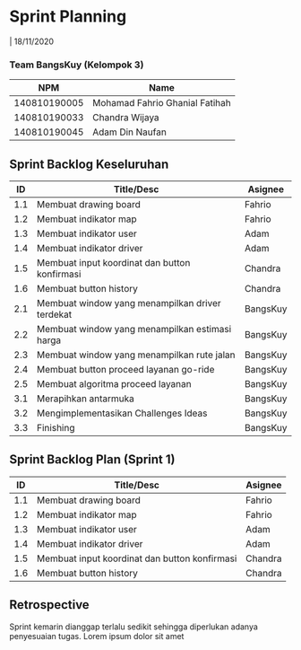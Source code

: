 # Sprint Planning

| 18/11/2020

### Team BangsKuy (Kelompok 3)

| NPM          | Name                           |
| ------------ | ------------------------------ |
| 140810190005 | Mohamad Fahrio Ghanial Fatihah |
| 140810190033 | Chandra Wijaya                 |
| 140810190045 | Adam Din Naufan                |

## Sprint Backlog Keseluruhan

| ID  | Title/Desc                                           | Asignee  |
| --- | ---------------------------------------------------- | -------- |
| 1.1 | Membuat drawing board                                | Fahrio   |
| 1.2 | Membuat indikator map                                | Fahrio   |
| 1.3 | Membuat indikator user                               | Adam     |
| 1.4 | Membuat indikator driver                             | Adam     |
| 1.5 | Membuat input koordinat dan button konfirmasi        | Chandra  |
| 1.6 | Membuat button history                               | Chandra  |
| 2.1 | Membuat window yang menampilkan driver terdekat      | BangsKuy |
| 2.2 | Membuat window yang menampilkan estimasi harga       | BangsKuy |
| 2.3 | Membuat window yang menampilkan rute jalan           | BangsKuy |
| 2.4 | Membuat button proceed layanan go-ride               | BangsKuy |
| 2.5 | Membuat algoritma proceed layanan                    | BangsKuy |
| 3.1 | Merapihkan antarmuka                                 | BangsKuy |
| 3.2 | Mengimplementasikan Challenges Ideas                 | BangsKuy |               
| 3.3 | Finishing                                            | BangsKuy |


## Sprint Backlog Plan (Sprint 1)

| ID  | Title/Desc                                           | Asignee  |
| --- | ---------------------------------------------------- | -------- |
| 1.1 | Membuat drawing board                                | Fahrio   |
| 1.2 | Membuat indikator map                                | Fahrio   |
| 1.3 | Membuat indikator user                               | Adam     |
| 1.4 | Membuat indikator driver                             | Adam     |
| 1.5 | Membuat input koordinat dan button konfirmasi        | Chandra  |
| 1.6 | Membuat button history                               | Chandra  |

## Retrospective

Sprint kemarin dianggap terlalu sedikit sehingga diperlukan adanya penyesuaian tugas. Lorem ipsum dolor sit amet
